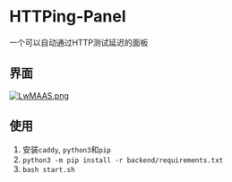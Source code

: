 # HTTPing-Panel

一个可以自动通过HTTP测试延迟的面板

## 界面

[![LwMAAS.png](https://s1.ax1x.com/2022/04/18/LwMAAS.png)](https://imgtu.com/i/LwMAAS)

## 使用

1. 安装`caddy`, `python3`和`pip`
2. `python3 -m pip install -r backend/requirements.txt`
3. `bash start.sh`